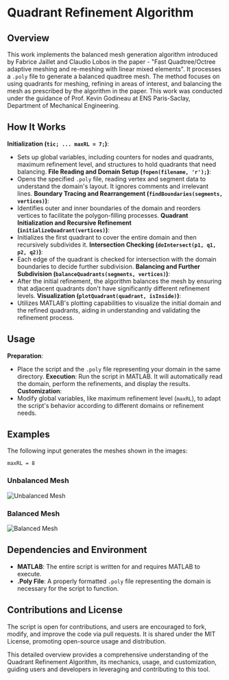 # Quadrant Refinement Algorithm

## Overview

This work implements the balanced mesh generation algorithm introduced by Fabrice Jaillet and Claudio Lobos in the paper - "Fast Quadtree/Octree adaptive meshing and re-meshing with linear mixed elements". It processes a `.poly` file to generate a balanced quadtree mesh. The method focuses on using quadrants for meshing, refining in areas of interest, and balancing the mesh as prescribed by the algorithm in the paper. This work was conducted under the guidance of Prof. Kevin Godineau at ENS Paris-Saclay, Department of Mechanical Engineering.

## How It Works

 **Initialization (`tic; ... maxRL = 7;`)**:
- Sets up global variables, including counters for nodes and quadrants, maximum refinement level, and structures to hold quadrants that need balancing.
 **File Reading and Domain Setup (`fopen(filename, 'r');`)**:
-  Opens the specified `.poly` file, reading vertex and segment data to understand the domain's layout. It ignores comments and irrelevant lines.
 **Boundary Tracing and Rearrangement (`findBoundaries(segments, vertices)`)**:
- Identifies outer and inner boundaries of the domain and reorders vertices to facilitate the polygon-filling processes.
 **Quadrant Initialization and Recursive Refinement (`initializeQuadrant(vertices)`)**:
- Initializes the first quadrant to cover the entire domain and then recursively subdivides it.
**Intersection Checking (`doIntersect(p1, q1, p2, q2)`)**:
- Each edge of the quadrant is checked for intersection with the domain boundaries to decide further subdivision.
 **Balancing and Further Subdivision (`balanceQuadrants(segments, vertices)`)**:
- After the initial refinement, the algorithm balances the mesh by ensuring that adjacent quadrants don't have significantly different refinement levels.
 **Visualization (`plotQuadrant(quadrant, isInside)`)**:
- Utilizes MATLAB's plotting capabilities to visualize the initial domain and the refined quadrants, aiding in understanding and validating the refinement process.

## Usage

 **Preparation**:
- Place the script and the `.poly` file representing your domain in the same directory.
 **Execution**:
 Run the script in MATLAB. It will automatically read the domain, perform the refinements, and display the results.
 **Customization**:
- Modify global variables, like maximum refinement level (`maxRL`), to adapt the script's behavior according to different domains or refinement needs.

## Examples

The following input generates the meshes shown in the images:

`maxRL = 8`

### Unbalanced Mesh 
![Unbalanced Mesh](/path/to/Screenshot_2024-01-02_185044.png)

### Balanced Mesh
![Balanced Mesh](/path/to/Screenshot_2024-01-02_185309.png)


## Dependencies and Environment

- **MATLAB**: The entire script is written for and requires MATLAB to execute.
- **.Poly File**: A properly formatted `.poly` file representing the domain is necessary for the script to function.

## Contributions and License

The script is open for contributions, and users are encouraged to fork, modify, and improve the code via pull requests. It is shared under the MIT License, promoting open-source usage and distribution.

This detailed overview provides a comprehensive understanding of the Quadrant Refinement Algorithm, its mechanics, usage, and customization, guiding users and developers in leveraging and contributing to this tool.
